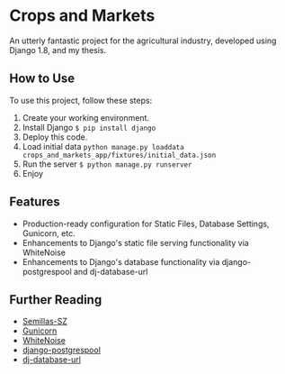 # Crops and Markets

An utterly fantastic project for the agricultural industry, developed using Django 1.8, and my thesis.

## How to Use

To use this project, follow these steps:

1. Create your working environment.
2. Install Django
	`$ pip install django`
3. Deploy this code.
4. Load initial data
	`python manage.py loaddata crops_and_markets_app/fixtures/initial_data.json`
4. Run the server
	`$ python manage.py runserver`
5. Enjoy

## Features

- Production-ready configuration for Static Files, Database Settings, Gunicorn, etc.
- Enhancements to Django's static file serving functionality via WhiteNoise
- Enhancements to Django's database functionality via django-postgrespool and dj-database-url

## Further Reading

- [Semillas-SZ](http://www.semillas-sz.com/)
- [Gunicorn](https://warehouse.python.org/project/gunicorn/)
- [WhiteNoise](https://warehouse.python.org/project/whitenoise/)
- [django-postgrespool](https://warehouse.python.org/project/django-postgrespool/)
- [dj-database-url](https://warehouse.python.org/project/dj-database-url/)
